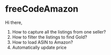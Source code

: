 # freeCodeAmazon

Hi there, 

1. How to capture all the listings from one seller? 
2. How to filter the listings to find Gold?
3. How to load ASIN to Amazon?
4. Automatically update price
